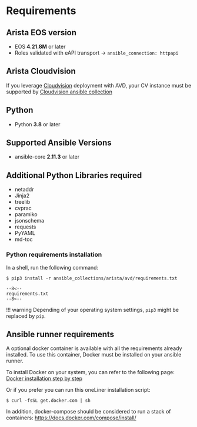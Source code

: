 # Requirements

## Arista EOS version

- EOS __4.21.8M__ or later
- Roles validated with eAPI transport -> `ansible_connection: httpapi`

## Arista Cloudvision

If you leverage [Cloudvision](https://www.arista.com/en/products/eos/eos-cloudvision) deployment with AVD, your CV instance must be supported by [Cloudvision ansible collection](https://cvp.avd.sh/)

## Python

- Python __3.8__ or later

## Supported Ansible Versions

- ansible-core __2.11.3__ or later

## Additional Python Libraries required

- netaddr
- Jinja2
- treelib
- cvprac
- paramiko
- jsonschema
- requests
- PyYAML
- md-toc

### Python requirements installation

In a shell, run the following command:

```shell
$ pip3 install -r ansible_collections/arista/avd/requirements.txt
```

```pip
--8<--
requirements.txt
--8<--
```

!!! warning
    Depending of your operating system settings, `pip3` might be replaced by `pip`.

## Ansible runner requirements

A optional docker container is available with all the requirements already installed. To use this container, Docker must be installed on your ansible runner.

To install Docker on your system, you can refer to the following page: [Docker installation step by step](https://docs.docker.com/engine/installation/)

Or if you prefer you can run this oneLiner installation script:

```shell
$ curl -fsSL get.docker.com | sh
```

In addition, docker-compose should be considered to run a stack of containers: https://docs.docker.com/compose/install/
